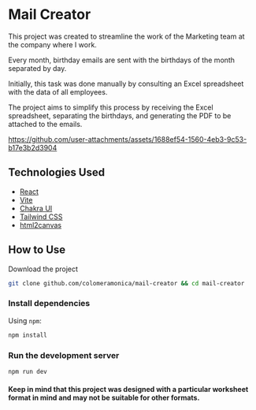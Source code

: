 # Mail Creator

This project was created to streamline the work of the Marketing team at the company where I work.

Every month, birthday emails are sent with the birthdays of the month separated by day.

Initially, this task was done manually by consulting an Excel spreadsheet with the data of all employees.

The project aims to simplify this process by receiving the Excel spreadsheet, separating the birthdays, and generating the PDF to be attached to the emails.


https://github.com/user-attachments/assets/1688ef54-1560-4eb3-9c53-b17e3b2d3904


## Technologies Used

- [React](https://react.dev/)
- [Vite](https://vitejs.dev/)
- [Chakra UI](https://v2.chakra-ui.com/)
- [Tailwind CSS](https://tailwindcss.com/)
- [html2canvas](https://ekoopmans.github.io/html2pdf.js/)

## How to Use

Download the project 

```bash
git clone github.com/colomeramonica/mail-creator && cd mail-creator
```

### Install dependencies

Using `npm`:

```bash
npm install
```

### Run the development server

```bash
npm run dev
```

#### Keep in mind that this project was designed with a particular worksheet format in mind and may not be suitable for other formats.
